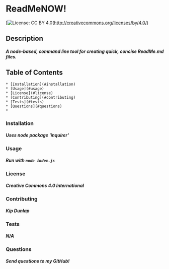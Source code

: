 # ReadMeNOW!

[![License: CC BY 4.0](https://img.shields.io/badge/License-CC%20BY%204.0-lightgrey.svg)(http://creativecommons.org/licenses/by/4.0/)    

## Description

##### A node-based, command line tool for creating quick, concise ReadMe.md files.

## Table of Contents

    * [Installation](#installation)
    * [Usage](#usage)
    * [License](#license)
    * [Contributing](#contributing)
    * [Tests](#tests)
    * [Questions](#questions)
    * 
### Installation

##### Uses node package 'inquirer'

### Usage

##### Run with ```node index.js```

### License

##### Creative Commons 4.0 International

### Contributing

##### Kip Dunlap

### Tests

##### N/A

### Questions

##### Send questions to my GitHub!
